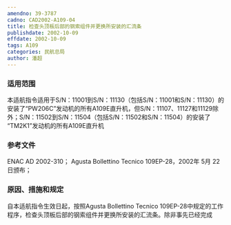 ```yaml
---
amendno: 39-3787
cadno: CAD2002-A109-04
title: 检查头顶板后部的钢索组件并更换所安装的汇流条
publishdate: 2002-10-09
effdate: 2002-10-09
tags: A109
categories: 民航总局
author: 潘超
---
```


### 适用范围 
本适航指令适用于S/N：11001到S/N：11130（包括S/N：11001和S/N：11130）的安装了“PW206C”发动机的所有A109E直升机，但S/N：11107、11127和11129除外；S/N：11502到S/N：11504（包括S/N：11502和S/N：11504）的安装了 “TM2K1”发动机的所有A109E直升机

### 参考文件
ENAC AD 2002-310；
    Agusta Bollettino Tecnico 109EP-28，2002年 5月 22日颁布；

### 原因、措施和规定 
自本适航指令生效日起，按照Agusta Bollettino Tecnico 109EP-28中规定的工作程序，检查头顶板后部的钢索组件并更换所安装的汇流条。除非事先已经完成
